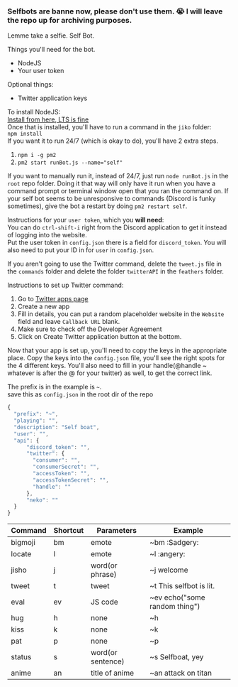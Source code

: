 ### Selfbots are banne now, please don't use them. :sob: I will leave the repo up for archiving purposes.
Lemme take a selfie. Self Bot.

Things you'll need for the bot.
* NodeJS
* Your user token

Optional things:
* Twitter application keys

To install NodeJS:  
[Install from here, LTS is fine](https://nodejs.org/en/)  
Once that is installed, you'll have to run a command in the `jiko` folder:  
`npm install`  
If you want it to run 24/7 (which is okay to do), you'll have 2 extra steps.  
 1. `npm i -g pm2`
 2. `pm2 start runBot.js --name="self"`
 
If you want to manually run it, instead of 24/7, just run `node runBot.js` in the `root` repo folder. Doing it that way will only have it run when
you have a command prompt or terminal window open that you ran the command on.
If your self bot seems to be unresponsive to commands (Discord is funky sometimes), give the bot a restart by doing `pm2 restart self`.  

Instructions for your `user token`, which you __**will need**__:    
You can do `ctrl-shift-i` right from the Discord application to get it instead of logging into the website.  
Put the user token in `config.json` there is a field for `discord_token`.
You will also need to put your ID in for `user` in `config.json`.

If you aren't going to use the Twitter command, delete the `tweet.js` file in the `commands` folder and delete the folder `twitterAPI` in the `feathers` folder.

Instructions to set up Twitter command:  
 1. Go to [Twitter apps page](https://apps.twitter.com/)
 2. Create a new app
 3. Fill in details, you can put a random placeholder website in the `Website` field and leave `Callback URL` blank.
 4. Make sure to check off the Developer Agreement
 5. Click on Create Twitter application button at the bottom.

Now that your app is set up, you'll need to copy the keys in the appropriate place.
Copy the keys into the `config.json` file, you'll see the right spots for the 4 different keys. You'll also need to fill in your handle(@handle ~ whatever is after the @ for your twitter) as well, to get the correct link.

The prefix is in the example is `~`.  
save this as `config.json` in the root dir of the repo
```js
{
  "prefix": "~",
  "playing": "",
  "description": "Self boat",
  "user": "",
  "api": {
      "discord_token": "",
      "twitter": {
        "consumer": "",
        "consumerSecret": "",
        "accessToken": "",
        "accessTokenSecret": "",
        "handle": ""
      },
      "neko": ""
  }
}
```

| Command | Shortcut | Parameters | Example |
|---------|----------|------------|---------|
| bigmoji |    bm    |    emote   | ~bm :Sadgery:|
| locate  |    l     |    emote   | ~l :angery:|
| jisho   |    j     | word(or phrase)|~j welcome|
| tweet   |    t     |    tweet   | ~t This selfbot is lit.|
| eval    |    ev    | JS code    | ~ev echo("some random thing")|
| hug     |    h     |    none    | ~h  |
| kiss    |    k     |    none    | ~k  |
| pat     |    p     |    none    | ~p  |
| status  |    s     |    word(or sentence) | ~s Selfboat, yey |
| anime   |    an    |    title of anime | ~an attack on titan |
